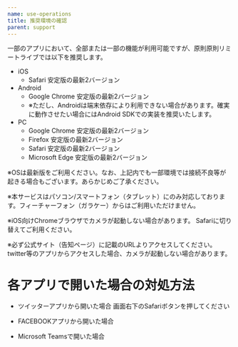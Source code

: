 ```yaml
---
name: use-operations
title: 推奨環境の確認
parent: support
---
```


一部のアプリにおいて、全部または一部の機能が利用可能ですが、原則原則リミートライブでは以下を推奨します。

- iOS
  - Safari 安定版の最新2バージョン
- Android
  - Google Chrome 安定版の最新2バージョン
  - ※ただし、Androidは端末依存により利用できない場合があります。確実に動作させたい場合にはAndroid SDKでの実装を推奨いたします。
- PC
  - Google Chrome 安定版の最新2バージョン
  - Firefox 安定版の最新2バージョン
  - Safari 安定版の最新2バージョン
  - Microsoft Edge 安定版の最新2バージョン

※OSは最新版をご利用ください。なお、上記内でも一部環境では接続不良等が起きる場合もございます。あらかじめご了承ください。

※本サービスはパソコン/スマートフォン（タブレット）にのみ対応しております。フィーチャーフォン（ガラケー）からはご利用いただけません。

※iOS向けChromeブラウザでカメラが起動しない場合があります。 Safariに切り替えてご利用ください。

※必ず公式サイト（告知ページ）に記載のURLよりアクセスしてください。twitter等のアプリからアクセスした場合、カメラが起動しない場合があります。

# 各アプリで開いた場合の対処方法

- ツイッターアプリから開いた場合
  画面右下のSafariボタンを押してください

- FACEBOOKアプリから開いた場合

- Microsoft Teamsで開いた場合
